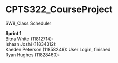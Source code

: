 # CPTS322_CourseProject
SW8_Class Scheduler

**Sprint 1**  
Bitna White (11812714):  
Ishaan Joshi (11834312):  
Kaeden Peterson (11858249): User Login, finished  
Ryan Hughes (11828460):  
